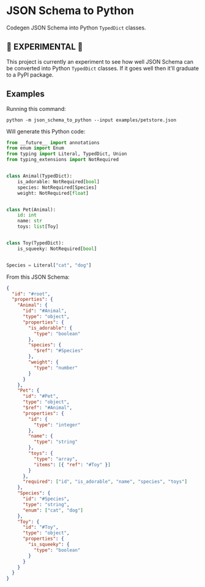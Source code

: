 # JSON Schema to Python

Codegen JSON Schema into Python `TypedDict` classes.

## 🚧 EXPERIMENTAL 🚧

This project is currently an experiment to see how well JSON Schema can be converted into Python `TypedDict` classes. If it goes well then it'll graduate to a PyPI package.

## Examples

Running this command:

```
python -m json_schema_to_python --input examples/petstore.json
```

Will generate this Python code:

```py
from __future__ import annotations
from enum import Enum
from typing import Literal, TypedDict, Union
from typing_extensions import NotRequired


class Animal(TypedDict):
    is_adorable: NotRequired[bool]
    species: NotRequired[Species]
    weight: NotRequired[float]


class Pet(Animal):
    id: int
    name: str
    toys: list[Toy]


class Toy(TypedDict):
    is_squeeky: NotRequired[bool]


Species = Literal["cat", "dog"]
```

From this JSON Schema:

```json
{
  "id": "#root",
  "properties": {
    "Animal": {
      "id": "#Animal",
      "type": "object",
      "properties": {
        "is_adorable": {
          "type": "boolean"
        },
        "species": {
          "$ref": "#Species"
        },
        "weight": {
          "type": "number"
        }
      }
    },
    "Pet": {
      "id": "#Pet",
      "type": "object",
      "$ref": "#Animal",
      "properties": {
        "id": {
          "type": "integer"
        },
        "name": {
          "type": "string"
        },
        "toys": {
          "type": "array",
          "items": [{ "ref": "#Toy" }]
        }
      },
      "required": ["id", "is_adorable", "name", "species", "toys"]
    },
    "Species": {
      "id": "#Species",
      "type": "string",
      "enum": ["cat", "dog"]
    },
    "Toy": {
      "id": "#Toy",
      "type": "object",
      "properties": {
        "is_squeeky": {
          "type": "boolean"
        }
      }
    }
  }
}
```
